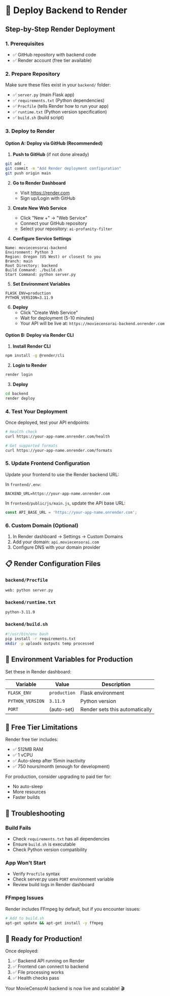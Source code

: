 # 🚀 Deploy Backend to Render

## Step-by-Step Render Deployment

### 1. Prerequisites
- ✅ GitHub repository with backend code
- ✅ Render account (free tier available)

### 2. Prepare Repository
Make sure these files exist in your `backend/` folder:
- ✅ `server.py` (main Flask app)
- ✅ `requirements.txt` (Python dependencies)
- ✅ `Procfile` (tells Render how to run your app)
- ✅ `runtime.txt` (Python version specification)
- ✅ `build.sh` (build script)

### 3. Deploy to Render

#### Option A: Deploy via GitHub (Recommended)

1. **Push to GitHub** (if not done already)
```bash
git add .
git commit -m "Add Render deployment configuration"
git push origin main
```

2. **Go to Render Dashboard**
   - Visit https://render.com
   - Sign up/Login with GitHub

3. **Create New Web Service**
   - Click "New +" → "Web Service"
   - Connect your GitHub repository
   - Select your repository: `ai-profanity-filter`

4. **Configure Service Settings**
```
Name: moviecensorai-backend
Environment: Python 3
Region: Oregon (US West) or closest to you
Branch: main
Root Directory: backend
Build Command: ./build.sh
Start Command: python server.py
```

5. **Set Environment Variables**
```
FLASK_ENV=production
PYTHON_VERSION=3.11.9
```

6. **Deploy**
   - Click "Create Web Service"
   - Wait for deployment (5-10 minutes)
   - Your API will be live at: `https://moviecensorai-backend.onrender.com`

#### Option B: Deploy via Render CLI

1. **Install Render CLI**
```bash
npm install -g @render/cli
```

2. **Login to Render**
```bash
render login
```

3. **Deploy**
```bash
cd backend
render deploy
```

### 4. Test Your Deployment

Once deployed, test your API endpoints:

```bash
# Health check
curl https://your-app-name.onrender.com/health

# Get supported formats
curl https://your-app-name.onrender.com/formats
```

### 5. Update Frontend Configuration

Update your frontend to use the Render backend URL:

In `frontend/.env`:
```env
BACKEND_URL=https://your-app-name.onrender.com
```

In `frontend/public/js/main.js`, update the API base URL:
```javascript
const API_BASE_URL = 'https://your-app-name.onrender.com';
```

### 6. Custom Domain (Optional)

1. In Render dashboard → Settings → Custom Domains
2. Add your domain: `api.moviecensorai.com`
3. Configure DNS with your domain provider

## 📋 Render Configuration Files

### `backend/Procfile`
```
web: python server.py
```

### `backend/runtime.txt`
```
python-3.11.9
```

### `backend/build.sh`
```bash
#!/usr/bin/env bash
pip install -r requirements.txt
mkdir -p uploads outputs temp processed
```

## 🔧 Environment Variables for Production

Set these in Render dashboard:

| Variable | Value | Description |
|----------|-------|-------------|
| `FLASK_ENV` | `production` | Flask environment |
| `PYTHON_VERSION` | `3.11.9` | Python version |
| `PORT` | (auto-set) | Render sets this automatically |

## 🎯 Free Tier Limitations

Render free tier includes:
- ✅ 512MB RAM
- ✅ 1 vCPU
- ✅ Auto-sleep after 15min inactivity
- ✅ 750 hours/month (enough for development)

For production, consider upgrading to paid tier for:
- No auto-sleep
- More resources
- Faster builds

## 🐛 Troubleshooting

### Build Fails
- Check `requirements.txt` has all dependencies
- Ensure `build.sh` is executable
- Check Python version compatibility

### App Won't Start
- Verify `Procfile` syntax
- Check server.py uses `PORT` environment variable
- Review build logs in Render dashboard

### FFmpeg Issues
Render includes FFmpeg by default, but if you encounter issues:
```bash
# Add to build.sh
apt-get update && apt-get install -y ffmpeg
```

## 🚀 Ready for Production!

Once deployed:
1. ✅ Backend API running on Render
2. ✅ Frontend can connect to backend
3. ✅ File processing works
4. ✅ Health checks pass

Your MovieCensorAI backend is now live and scalable! 🎬
